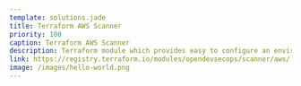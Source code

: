 ```yaml
---
template: solutions.jade
title: Terraform AWS Scanner
priority: 100
caption: Terraform AWS Scanner
description: Terraform module which provides easy to configure an environment for running automated security scanning solutions
link: https://registry.terraform.io/modules/opendevsecops/scanner/aws/
image: /images/hello-world.png
---
```

